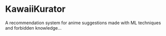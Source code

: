 # KawaiiKurator
A recommendation system for anime suggestions made with ML techniques and forbidden knowledge...
